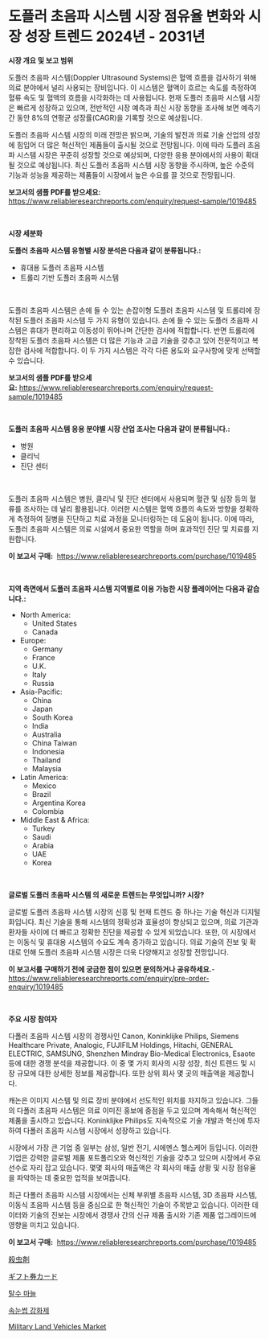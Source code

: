 <p><h1>도플러 초음파 시스템 시장 점유율 변화와 시장 성장 트렌드 2024년 - 2031년</h1></p><p><strong>시장 개요 및 보고 범위</strong></p>
<p><p>도플러 초음파 시스템(Doppler Ultrasound Systems)은 혈액 흐름을 검사하기 위해 의료 분야에서 널리 사용되는 장비입니다. 이 시스템은 혈액이 흐르는 속도를 측정하여 혈류 속도 및 혈액의 흐름을 시각화하는 데 사용됩니다. 현재 도플러 초음파 시스템 시장은 빠르게 성장하고 있으며, 전반적인 시장 예측과 최신 시장 동향을 조사해 보면 예측기간 동안 8%의 연평균 성장률(CAGR)을 기록할 것으로 예상됩니다. </p><p>도플러 초음파 시스템 시장의 미래 전망은 밝으며, 기술의 발전과 의료 기술 산업의 성장에 힘입어 더 많은 혁신적인 제품들이 출시될 것으로 전망됩니다. 이에 따라 도플러 초음파 시스템 시장은 꾸준히 성장할 것으로 예상되며, 다양한 응용 분야에서의 사용이 확대될 것으로 예상됩니다. 최신 도플러 초음파 시스템 시장 동향을 주시하며, 높은 수준의 기능과 성능을 제공하는 제품들이 시장에서 높은 수요를 끌 것으로 전망됩니다.</p></p>
<p><strong>보고서의 샘플 PDF를 받으세요:</strong> <a href="https://www.reliableresearchreports.com/enquiry/request-sample/1019485">https://www.reliableresearchreports.com/enquiry/request-sample/1019485</a></p>
<p>&nbsp;</p>
<p><strong>시장 세분화</strong></p>
<p><strong>도플러 초음파 시스템 유형별 시장 분석은 다음과 같이 분류됩니다.:</strong></p>
<p><ul><li>휴대용 도플러 초음파 시스템</li><li>트롤리 기반 도플러 초음파 시스템</li></ul></p>
<p>&nbsp;</p>
<p><p>도플러 초음파 시스템은 손에 들 수 있는 손잡이형 도플러 초음파 시스템 및 트롤리에 장착된 도플러 초음파 시스템 두 가지 유형이 있습니다. 손에 들 수 있는 도플러 초음파 시스템은 휴대가 편리하고 이동성이 뛰어나며 간단한 검사에 적합합니다. 반면 트롤리에 장착된 도플러 초음파 시스템은 더 많은 기능과 고급 기술을 갖추고 있어 전문적이고 복잡한 검사에 적합합니다. 이 두 가지 시스템은 각각 다른 용도와 요구사항에 맞게 선택할 수 있습니다.</p></p>
<p><strong>보고서의 샘플 PDF를 받으세요:</strong>&nbsp;<a href="https://www.reliableresearchreports.com/enquiry/request-sample/1019485">https://www.reliableresearchreports.com/enquiry/request-sample/1019485</a></p>
<p>&nbsp;</p>
<p><strong> 도플러 초음파 시스템 응용 분야별 시장 산업 조사는 다음과 같이 분류됩니다.:</strong></p>
<p><ul><li>병원</li><li>클리닉</li><li>진단 센터</li></ul></p>
<p>&nbsp;</p>
<p><p>도플러 초음파 시스템은 병원, 클리닉 및 진단 센터에서 사용되며 혈관 및 심장 등의 혈류를 조사하는 데 널리 활용됩니다. 이러한 시스템은 혈액 흐름의 속도와 방향을 정확하게 측정하여 질병을 진단하고 치료 과정을 모니터링하는 데 도움이 됩니다. 이에 따라, 도플러 초음파 시스템은 의료 시설에서 중요한 역할을 하며 효과적인 진단 및 치료를 지원합니다.</p></p>
<p><strong>이 보고서 구매:</strong>&nbsp; <a href="https://www.reliableresearchreports.com/purchase/1019485">https://www.reliableresearchreports.com/purchase/1019485</a></p>
<p>&nbsp;</p>
<p><strong>지역 측면에서 도플러 초음파 시스템 지역별로 이용 가능한 시장 플레이어는 다음과 같습니다.:</strong></p>
<p><ul>
    <li>
        North America:
        <ul>
            <li>United States</li>
            <li>Canada</li>
        </ul>
    </li>
    <li>
        Europe:
        <ul>
            <li>Germany</li>
            <li>France</li>
            <li>U.K.</li>
            <li>Italy</li>
            <li>Russia</li>
        </ul>
    </li>
    <li>
        Asia-Pacific:
        <ul>
            <li>China</li>
            <li>Japan</li>
            <li>South Korea</li>
            <li>India</li>
            <li>Australia</li>
            <li>China Taiwan</li>
            <li>Indonesia</li>
            <li>Thailand</li>
            <li>Malaysia</li>
        </ul>
    </li>
    <li>
        Latin America:
        <ul>
            <li>Mexico</li>
            <li>Brazil</li>
            <li>Argentina Korea</li>
            <li>Colombia</li>
        </ul>
    </li>
    <li>
        Middle East & Africa:
        <ul>
            <li>Turkey</li>
            <li>Saudi</li>
            <li>Arabia</li>
            <li>UAE</li>
            <li>Korea</li>
        </ul>
    </li>
    </ul></p>
<p>&nbsp;</p>
<p><strong>글로벌 도플러 초음파 시스템 의 새로운 트렌드는 무엇입니까? 시장?</strong></p>
<p><p>글로벌 도플러 초음파 시스템 시장의 신흥 및 현재 트렌드 중 하나는 기술 혁신과 디지털화입니다. 최신 기술을 통해 시스템의 정확성과 효율성이 향상되고 있으며, 의료 기관과 환자들 사이에 더 빠르고 정확한 진단을 제공할 수 있게 되었습니다. 또한, 이 시장에서는 이동식 및 휴대용 시스템의 수요도 계속 증가하고 있습니다. 의료 기술의 진보 및 확대로 인해 도플러 초음파 시스템 시장은 더욱 다양해지고 성장할 전망입니다.</p></p>
<p><strong>이 보고서를 구매하기 전에 궁금한 점이 있으면 문의하거나 공유하세요.</strong>- <a href="https://www.reliableresearchreports.com/enquiry/pre-order-enquiry/1019485">https://www.reliableresearchreports.com/enquiry/pre-order-enquiry/1019485</a></p>
<p>&nbsp;</p>
<p><strong>주요 시장 참여자</strong></p>
<p><p>다폴러 초음파 시스템 시장의 경쟁사인 Canon, Koninklijke Philips, Siemens Healthcare Private, Analogic, FUJIFILM Holdings, Hitachi, GENERAL ELECTRIC, SAMSUNG, Shenzhen Mindray Bio-Medical Electronics, Esaote 등에 대한 경쟁 분석을 제공합니다. 이 중 몇 가지 회사의 시장 성장, 최신 트렌드 및 시장 규모에 대한 상세한 정보를 제공합니다. 또한 상위 회사 몇 곳의 매출액을 제공합니다.</p><p>캐논은 이미지 시스템 및 의료 장비 분야에서 선도적인 위치를 차지하고 있습니다. 그들의 다폴러 초음파 시스템은 의료 이미진 홍보에 중점을 두고 있으며 계속해서 혁신적인 제품을 출시하고 있습니다. Koninklijke Philips도 지속적으로 기술 개발과 혁신에 투자하여 다폴러 초음파 시스템 시장에서 성장하고 있습니다.</p><p>시장에서 가장 큰 기업 중 일부는 삼성, 일반 전기, 시에멘스 헬스케어 등입니다. 이러한 기업은 강력한 글로벌 제품 포트폴리오와 혁신적인 기술을 갖추고 있으며 시장에서 주요 선수로 자리 잡고 있습니다. 몇몇 회사의 매출액은 각 회사의 매출 상황 및 시장 점유율을 파악하는 데 중요한 업적을 보여줍니다.</p><p>최근 다폴러 초음파 시스템 시장에서는 신체 부위별 초음파 시스템, 3D 초음파 시스템, 이동식 초음파 시스템 등을 중심으로 한 혁신적인 기술이 주목받고 있습니다. 이러한 데이터와 기술의 진보는 시장에서 경쟁사 간의 신규 제품 출시와 기존 제품 업그레이드에 영향을 미치고 있습니다.</p></p>
<p><strong>이 보고서 구매:</strong>&nbsp;&nbsp;<a href="https://www.reliableresearchreports.com/purchase/1019485">https://www.reliableresearchreports.com/purchase/1019485</a></p>
<p><p><a href="https://github.com/adcxff01450218/Market-Research-Report-List-1/blob/main/1751827187810.md">殺虫剤</a></p><p><a href="https://medium.com/@adellaprice2023/%E3%82%AE%E3%83%95%E3%83%88%E5%88%B8%E3%82%AB%E3%83%BC%E3%83%89%E5%B8%82%E5%A0%B4%E3%82%B7%E3%82%A7%E3%82%A2%E3%81%AE%E9%80%B2%E5%8C%96%E3%81%A8%E5%B8%82%E5%A0%B4%E6%88%90%E9%95%B7%E3%83%88%E3%83%AC%E3%83%B3%E3%83%892024%E5%B9%B4-2031%E5%B9%B4-9281cd746b1c">ギフト券カード</a></p><p><a href="https://github.com/trmesnao7959541/Market-Research-Report-List-1/blob/main/2534620187744.md">탈수 마늘</a></p><p><a href="https://github.com/vsn7qpua81q/Market-Research-Report-List-1/blob/main/5736500187745.md">속눈썹 강화제</a></p><p><a href="https://github.com/jhcraigie/Market-Research-Report-List-2/blob/main/military-land-vehicles-market.md">Military Land Vehicles Market</a></p></p>
